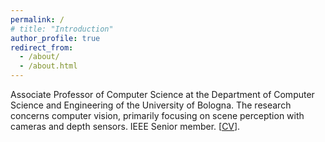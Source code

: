 ```yaml
---
permalink: /
# title: "Introduction"
author_profile: true
redirect_from: 
  - /about/
  - /about.html
---
```


Associate Professor of Computer Science at the Department of Computer Science and Engineering of the University of Bologna. The research concerns computer vision, primarily focusing on scene perception with cameras and depth sensors. IEEE Senior member. [[CV](/files/CV_ENG.pdf)].
